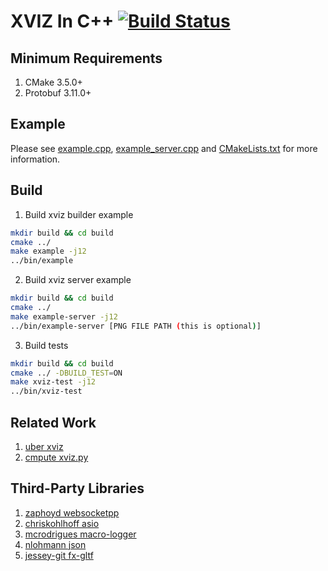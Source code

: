# XVIZ In C++ [![Build Status](https://travis-ci.com/wx9698/xviz.svg?branch=master)](https://travis-ci.com/wx9698/xviz)

## Minimum Requirements
1. CMake 3.5.0+
2. Protobuf 3.11.0+

## Example

Please see [example.cpp](https://github.com/wx9698/xviz/blob/master/examples/example.cpp), [example_server.cpp](https://github.com/wx9698/xviz/blob/master/examples/example_server.cpp) and [CMakeLists.txt](https://github.com/wx9698/xviz/blob/master/CMakeLists.txt) for more information.

## Build

1. Build xviz builder example
```bash
mkdir build && cd build
cmake ../
make example -j12
../bin/example
```

2. Build xviz server example
```bash
mkdir build && cd build
cmake ../
make example-server -j12
../bin/example-server [PNG FILE PATH (this is optional)]
```

3. Build tests
```bash
mkdir build && cd build
cmake ../ -DBUILD_TEST=ON
make xviz-test -j12
../bin/xviz-test
```

## Related Work
1. [uber xviz](https://github.com/uber/xviz)
2. [cmpute xviz.py](https://github.com/cmpute/xviz.py)

## Third-Party Libraries
1. [zaphoyd websocketpp](https://github.com/zaphoyd/websocketpp)
2. [chriskohlhoff asio](https://github.com/chriskohlhoff/asio)
3. [mcrodrigues macro-logger](https://github.com/dmcrodrigues/macro-logger)
4. [nlohmann json](https://github.com/nlohmann/json)
5. [jessey-git fx-gltf](https://github.com/jessey-git/fx-gltf)